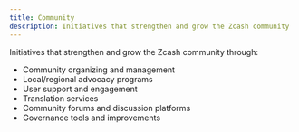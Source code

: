 ```yaml
---
title: Community
description: Initiatives that strengthen and grow the Zcash community
---
```


Initiatives that strengthen and grow the Zcash community through:
- Community organizing and management
- Local/regional advocacy programs
- User support and engagement
- Translation services
- Community forums and discussion platforms
- Governance tools and improvements

